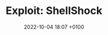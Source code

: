 ---
layout: post
title: "Exploit: ShellShock"
date: 2022-10-04 18:07 +0100
tags: pentesting bash linux hacking
categories: [Pentesting, Exploit]
published: false
---